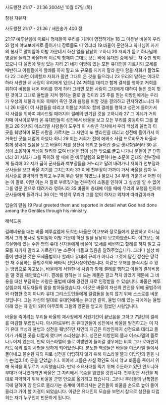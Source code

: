 사도행전 21:17 - 21:36 
2004년 10월 07일 (목)

참된 자유자



사도행전 21:17 - 21:36 / 새찬송가 400 장


21:17 예루살렘에 이르니 형제들이 우리를 기꺼이 영접하거늘 18 그 이튿날 바울이 우리와 함께 야고보에게로 들어가니 장로들도 다 있더라 19 바울이 문안하고 하나님이 자기의 봉사로 말미암아 이방 가운데서 하신 일을 낱낱이 고하니 20 저희가 듣고 하나님께 영광을 돌리고 바울더러 이르되 형제여 그대도 보는 바에 유대인 중에 믿는 자 수만 명이 있으니 다 율법에 열심 있는 자라 21 네가 이방에 있는 모든 유대인을 가르치되 모세를 배반하고 아들들에게 할례를 하지 말고 또 규모를 지키지 말라 한다 함을 저희가 들었도다 22 그러면 어찌할꼬 저희가 필연 그대의 온 것을 들으리니 23 우리의 말하는 이대로 하라 서원한 네 사람이 우리에게 있으니 24 저희를 데리고 함께 결례를 행하고 저희를 위하여 비용을 내어 머리를 깎게 하라 그러면 모든 사람이 그대에게 대하여 들은 것이 헛된 것이고 그대로 율법을 지켜 행하는 줄로 알 것이라 25 주를 믿는 이방인에게는 우리가 우상의 제물과 피와 목매어 죽인 것과 음행을 피할 것을 결의하고 편지하였느니라 하니 26 바울이 이 사람들을 데리고 이튿날 저희와 함께 결례를 행하고 성전에 들어가서 각 사람을 위하여 제사드릴 때까지의 결례의 만기된 것을 고하니라 27 그 이레가 거의 차매 아시아로부터 온 유대인들이 성전에서 바울을 보고 모든 무리를 충동하여 그를 붙들고 28 외치되 이스라엘 사람들아 도우라 이 사람은 각처에서 우리 백성과 율법과 이 곳을 훼방하여 모든 사람을 가르치는 그 자인데 또 헬라인을 데리고 성전에 들어가서 이 거룩한 곳을 더럽게 하였다 하니 29 이는 저희가 전에 에베소 사람 드로비모가 바울과 함께 성내에 있음을 보고 바울이 저를 성전에 데리고 들어간 줄로 생각함일러라 30 온 성이 소동하여 백성이 달려와 모여 바울을 잡아 성전 밖으로 끌고 나가니 문들이 곧 닫히더라 31 저희가 그를 죽이려 할 때에 온 예루살렘의 요란하다는 소문이 군대의 천부장에게 들리매 32 저가 급히 군사들과 백부장들을 거느리고 달려 내려가니 저희가 천부장과 군사들을 보고 바울 치기를 그치는지라 33 이에 천부장이 가까이 가서 바울을 잡아 두 쇠사슬로 결박하라 명하고 누구며 무슨 일을 하였느냐 물으니 34 무리 가운데서 어떤 이는 이 말로, 어떤 이는 저 말로 부르짖거늘 천부장이 소동을 인하여 그 실상을 알 수 없어 그를 영문 안으로 데려가라 명하니라 35 바울이 층대에 이를 때에 무리의 포행을 인하여 군사들에게 들려가니 36 이는 백성의 무리가 그를 없이 하자고 외치며 따라감이러라

입술의 말씀
19 Paul greeted them and reported in detail what God had done among the Gentiles through his ministry.

해석도움





결례비용을 대는 바울
예루살렘에 도착한 바울은 야고보와 장로들에게 문안하고 하나님께서 그의 봉사로 말미암아 이방 가운데 하신 일을 낱낱이 보고하였습니다. 야고보는 예루살렘에 있는 수만 명의 유대 신자들에게 바울이 '모세를 배반하고 할례를 하지 말고 규모를 지키지 말라고 가르친다'는 소문이 떠돌고 있음을 알려주었습니다. 그러나 실상 바울이 반대한 것은 모세율법이나 할례나 유대의 규례가 아니라 그것에 담긴 정신은 망각한 채 주장하는 율법주의와 배타적 선민사상이었습니다. 이같은 오해를 불식시킬 수 있는 방법으로 야고보는, 바울에게 서원한 네 사람과 함께 결례를 행하고 이들의 결례비용을 댈 것을 제안했습니다. 결례를 행하는 데 드는 제물은 결코 적지 않았기 때문에 그 비용을 대신 부담하는 사람은 율법에 대해 경건한 자로 인정받을 수 있습니다. 바울은 예루살렘교회 지도자들의 말을 받아들였습니다. 이것은 바울이 자신의 안전을 위해 율법주의와 타협한 것이 아니라 유대 그리스도인들에게 걸림돌을 놓지 않기 위해 스스로를 비운 것입니다. 그는 자신의 말대로 유대인에게는 유대인 같이, 율법 아래 있는 자에게는 율법 아래 있는 자 같이 되어 아무쪼록 그들의 영혼을 얻고자 힘썼던 사람입니다. 

바울을 죽이려는 무리들
바울의 제사장에게 서원기간이 끝났음을 고하고 7일간의 결례를 마감할 무렵입니다. 아시아로부터 온 유대인들이 성전에서 바울을 발견하고는 이 자가 유대 백성과 율법과 성전을 훼방하던 자인데 지금은 이방인까지 성전으로 데리고 들어가 거룩한 곳을 더럽게 했다며 소리쳤습니다. 성전은 이방인의 뜰과 이스라엘의 뜰로 나누어져 있는데, 만약 이스라엘의 뜰로 이방인이 들어갈 경우에는 비록 그가 로마인이라도 예외 없이 사형을 당하게 되어있습니다. 분노한 백성들은 바울을 이스라엘 뜰에서 몰아내고 불순한 자의 피로 성전을 더럽히지 않기 위해 이스라엘 뜰과 이방인의 뜰을 나누는(엡2:14) 문을 닫았습니다. 이어서 그들은 사실 확인도 하지 않고 바울을 죽이기 위해 폭력을 휘두르기 시작했습니다. 만약 소요사태를 막기 위해 주둔하고 있던 안토니아 부대가 아니었더라면 바울은 그 자리에서 목숨을 잃었을 것입니다. 천부장은 사건을 제대로 파악하기 위해 바울을 군영 안으로 옮기려고 했습니다. 그러나 무리들의 난폭함은 극에 달하여 영 안으로 올라가는 층계에 이르러서는 군인들이 바울을 손으로 높이 들어올리고 가야 할 지경이 되었습니다. 이같은 유대인의 모습을 보면서 참으로 성전을 더럽히는 자가 누구인지 반문하게 됩니다.